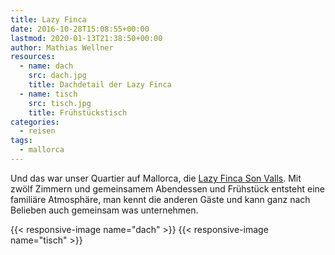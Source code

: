 ```yaml
---
title: Lazy Finca
date: 2016-10-28T15:08:55+00:00
lastmod: 2020-01-13T21:38:50+00:00
author: Mathias Wellner
resources:
  - name: dach
    src: dach.jpg
    title: Dachdetail der Lazy Finca
  - name: tisch
    src: tisch.jpg
    title: Frühstückstisch
categories:
  - reisen
tags:
  - mallorca
---
```

Und das war unser Quartier auf Mallorca, die <a href="http://www.lazy-finca.com/" target="_blank">Lazy Finca Son Valls</a>. Mit zwölf Zimmern und gemeinsamem Abendessen und Frühstück entsteht eine familiäre Atmosphäre, man kennt die anderen Gäste und kann ganz nach Belieben auch gemeinsam was unternehmen. 

{{< responsive-image name="dach" >}}
{{< responsive-image name="tisch" >}}